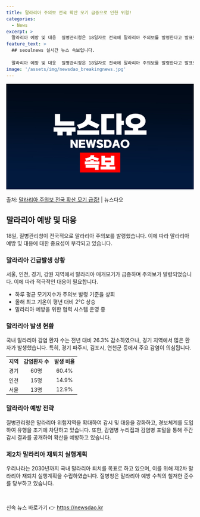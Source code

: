 ```yaml
---
title: 말라리아 주의보 전국 확산 모기 급증으로 인한 위험!
categories:
  - News
excerpt: >
  말라리아 예방 및 대응  질병관리청은 18일자로 전국에 말라리아 주의보를 발령한다고 발표했습니다. 이는 올해…
feature_text: >
  ## seoulnews 실시간 뉴스 속보입니다.

  말라리아 예방 및 대응  질병관리청은 18일자로 전국에 말라리아 주의보를 발령한다고 발표했습니다. 이는 올해…
image: '/assets/img/newsdao_breakingnews.jpg'
---
```


![뉴스다오 속보](/assets/img/newsdao_breakingnews.jpg)

<p>출처: <a href="https://newsdao.kr/4291" rel="dofollow">말라리아 주의보 전국 확산 모기 급증!</a> | 뉴스다오</p>

<h2 data-ke-size="size26">말라리아 예방 및 대응</h2>
<p data-ke-size="size16">18일, 질병관리청이 전국적으로 말라리아 주의보를 발령했습니다. 이에 따라 말라리아 예방 및 대응에 대한 중요성이 부각되고 있습니다.</p>

<h3>말라리아 긴급발생 상황</h3>
<p data-ke-size="size16">서울, 인천, 경기, 강원 지역에서 말라리아 매개모기가 급증하며 주의보가 발령되었습니다. 이에 따라 적극적인 대응이 필요합니다.</p>
<ul>
    <li>하루 평균 모기지수가 주의보 발령 기준을 상회</li>
    <li>올해 최고 기온이 평년 대비 2℃ 상승</li>
    <li>말라리아 예방을 위한 협력 시스템 운영 중</li>
</ul>

<h3>말라리아 발생 현황</h3>
<p data-ke-size="size16">국내 말라리아 감염 환자 수는 전년 대비 26.3% 감소하였으나, 경기 지역에서 많은 환자가 발생했습니다. 특히, 경기 파주시, 김포시, 연천군 등에서 주요 감염이 의심됩니다.</p>
<table>
    <tr>
        <td style="text-align: center; height: 17px;"><b>지역</b></td>
        <td style="text-align: center; height: 17px;"><b>감염환자 수</b></td>
        <td style="text-align: center; height: 17px;"><b>발생 비율</b></td>
    </tr>
    <tr>
        <td style="text-align: center; height: 17px;">경기</td>
        <td style="text-align: center; height: 17px;">60명</td>
        <td style="text-align: center; height: 17px;">60.4%</td>
    </tr>
    <tr>
        <td style="text-align: center; height: 17px;">인천</td>
        <td style="text-align: center; height: 17px;">15명</td>
        <td style="text-align: center; height: 17px;">14.9%</td>
    </tr>
    <tr>
        <td style="text-align: center; height: 17px;">서울</td>
        <td style="text-align: center; height: 17px;">13명</td>
        <td style="text-align: center; height: 17px;">12.9%</td>
    </tr>
</table>

<h3>말라리아 예방 전략</h3>
<p data-ke-size="size16">질병관리청은 말라리아 위험지역을 확대하여 감시 및 대응을 강화하고, 경보체계를 도입하여 유행을 조기에 차단하고 있습니다. 또한, 감염병 누리집과 감염병 포털을 통해 주간 감시 결과를 공개하여 확산을 예방하고 있습니다.</p>

<h3>제2차 말라리아 재퇴치 실행계획</h3>
<p data-ke-size="size16">우리나라는 2030년까지 국내 말라리아 퇴치를 목표로 하고 있으며, 이를 위해 제2차 말라리아 재퇴치 실행계획을 수립하였습니다. 질병청은 말라리아 예방 수칙의 철저한 준수를 당부하고 있습니다.</p>

<p data-ke-size="size16">&nbsp;</p> 

신속 뉴스 바로가기 👉 <a href="https://newsdao.kr" rel="dofollow">https://newsdao.kr</a>


